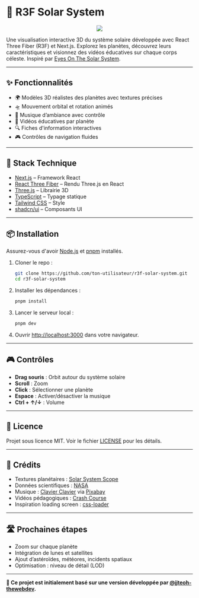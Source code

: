 # 🌌 R3F Solar System

<div align="center">
    <img src="preview.gif" />
</div>

Une visualisation interactive 3D du système solaire développée avec React Three Fiber (R3F) et Next.js. Explorez les planètes, découvrez leurs caractéristiques et visionnez des vidéos éducatives sur chaque corps céleste. Inspiré par [Eyes On The Solar System](https://eyes.nasa.gov/apps/solar-system/).

---

## ✨ Fonctionnalités

- 🌍 Modèles 3D réalistes des planètes avec textures précises
- 🛸 Mouvement orbital et rotation animés
- 🎵 Musique d’ambiance avec contrôle
- 🎥 Vidéos éducatives par planète
- 🔍 Fiches d'information interactives
- 🎮 Contrôles de navigation fluides

---

## 🚀 Stack Technique

- [Next.js](https://nextjs.org/) – Framework React
- [React Three Fiber](https://docs.pmnd.rs/react-three-fiber) – Rendu Three.js en React
- [Three.js](https://threejs.org/) – Librairie 3D
- [TypeScript](https://www.typescriptlang.org/) – Typage statique
- [Tailwind CSS](https://tailwindcss.com/) – Style
- [shadcn/ui](https://ui.shadcn.com/) – Composants UI

---

## 📦 Installation

Assurez-vous d'avoir [Node.js](https://nodejs.org/) et [pnpm](https://pnpm.io/) installés.

1. Cloner le repo :
   ```bash
   git clone https://github.com/ton-utilisateur/r3f-solar-system.git
   cd r3f-solar-system
   ```

2. Installer les dépendances :
   ```bash
   pnpm install
   ```

3. Lancer le serveur local :
   ```bash
   pnpm dev
   ```

4. Ouvrir [http://localhost:3000](http://localhost:3000) dans votre navigateur.

---

## 🎮 Contrôles

- **Drag souris** : Orbit autour du système solaire
- **Scroll** : Zoom
- **Click** : Sélectionner une planète
- **Espace** : Activer/désactiver la musique
- **Ctrl + ↑/↓** : Volume

---

## 📝 Licence

Projet sous licence MIT. Voir le fichier [LICENSE](LICENSE) pour les détails.

---

## 🙏 Crédits

- Textures planétaires : [Solar System Scope](https://www.solarsystemscope.com/textures/)
- Données scientifiques : [NASA](https://science.nasa.gov/solar-system/planets/)
- Musique : [Clavier Clavier](https://pixabay.com/users/clavier-music-16027823/) via [Pixabay](https://pixabay.com/)
- Vidéos pédagogiques : [Crash Course](https://thecrashcourse.com/)
- Inspiration loading screen : [css-loader](https://github.com/vineethtrv/css-loader)

---

## 🛣️ Prochaines étapes

- Zoom sur chaque planète
- Intégration de lunes et satellites
- Ajout d’astéroïdes, météores, incidents spatiaux
- Optimisation : niveau de détail (LOD)

---

**🧠 Ce projet est initialement basé sur une version développée par [@jjteoh-thewebdev](https://github.com/jjteoh-thewebdev).**
